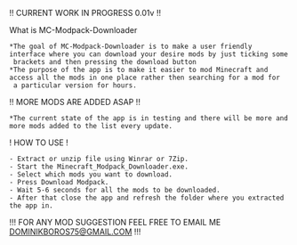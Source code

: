!! CURRENT WORK IN PROGRESS 0.01v !!

 What is MC-Modpack-Downloader

 	*The goal of MC-Modpack-Downloader is to make a user friendly interface where you can download your desire mods by just ticking some
  	 brackets and then pressing the download button
  	*The purpose of the app is to make it easier to mod Minecraft and access all the mods in one place rather then searching for a mod for 
   	 a particular version for hours.

!! MORE MODS ARE ADDED ASAP !!

	*The current state of the app is in testing and there will be more and more mods added to the list every update.

! HOW TO USE !

	- Extract or unzip file using Winrar or 7Zip.
	- Start the Minecraft_Modpack_Downloader.exe.
	- Select which mods you want to download.
	- Press Download Modpack.
	- Wait 5-6 seconds for all the mods to be downloaded.
	- After that close the app and refresh the folder where you extracted the app in.

!!! FOR ANY MOD SUGGESTION FEEL FREE TO EMAIL ME DOMINIKBOROS75@GMAIL.COM !!!

